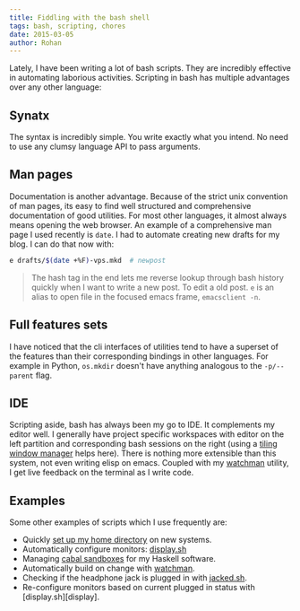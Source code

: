 ```yaml
---
title: Fiddling with the bash shell
tags: bash, scripting, chores
date: 2015-03-05
author: Rohan
---
```


Lately, I have been writing a lot of bash scripts. They are incredibly effective
in automating laborious activities. Scripting in bash has multiple advantages
over any other language:

## Synatx

The syntax is incredibly simple. You write exactly what you intend. No need to
use any clumsy language API to pass arguments.

## Man pages

Documentation is another advantage. Because of the strict unix convention of man
pages, its easy to find well structured and comprehensive documentation of good
utilities. For most other languages, it almost always means opening the web
browser. An example of a comprehensive man page I used recently is `date`. I had
to automate creating new drafts for my blog. I can do that now with:

```bash
e drafts/$(date +%F)-vps.mkd  # newpost
```

> The hash tag in the end lets me reverse lookup through bash history quickly
> when I want to write a new post. To edit a old post. `e` is an alias to open
> file in the focused emacs frame, `emacsclient -n`.

## Full features sets

I have noticed that the cli interfaces of utilities tend to have a superset of
the features than their corresponding bindings in other languages. For example
in Python, `os.mkdir` doesn't have anything analogous to the `-p/--parent`
flag.

## IDE

Scripting aside, bash has always been my go to IDE. It complements my editor
well. I generally have project specific workspaces with editor on the left
partition and corresponding bash sessions on the right (using a
[tiling window manager][xmonad] helps here). There is nothing more extensible
than this system, not even writing elisp on emacs. Coupled with my
[watchman][watchman] utility, I get live feedback on the terminal as I write
code.

## Examples

Some other examples of scripts which I use frequently are:

 - Quickly [set up my home directory][setuphome] on new systems.
 - Automatically configure monitors: [display.sh][]
 - Managing [cabal sandboxes][hsb] for my Haskell software.
 - Automatically build on change with [watchman][watchman].
 - Checking if the headphone jack is plugged in with [jacked.sh][jacked].
 - Re-configure monitors based on current plugged in status with
   [display.sh][display].

[setuphome]: https://github.com/crodjer/configs/blob/master/scripts/setuphome.sh
[hsb]: https://github.com/crodjer/configs/blob/master/scripts/hsb.sh
[watchman]: https://github.com/crodjer/watchman
[jacked]: https://github.com/crodjer/configs/blob/master/scripts/jacked.sh
[display.sh]: https://github.com/crodjer/configs/blob/master/scripts/display.sh
[xmonad]: http://xmonad.org/
